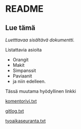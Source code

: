 # README

## Lue tämä

_Luetttavaa sisältävä dokumentti._

Listattavia asioita

- Orangit
- Makit
- Simpanssit
- Paviaanit
- ja niin edelleen.

Tässä muutama hyödyllinen linkki

[komentorivi.txt](laskarit/viikko1/komentorivi.txt)

[gitlog.txt](laskarit/viikko1/gitlog.txt)

[tyoaikaseuranta.txt](dokumentaatio/tyoaikaseuranta.txt)
